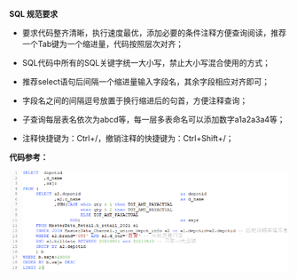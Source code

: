 **SQL 规范要求**

+ 要求代码整齐清晰，执行速度最优，添加必要的条件注释方便查询阅读，推荐一个Tab键为一个缩进量，代码按照层次对齐；

+ SQL代码中所有的SQL关键字统一大小写，禁止大小写混合使用的方式；

+ 推荐select语句后间隔一个缩进量输入字段名，其余字段相应对齐即可；

+ 字段名之间的间隔逗号放置于换行缩进后的句首，方便注释查询；

+ 子查询每层表名依次为abcd等，每一层多表命名可以添加数字a1a2a3a4等；

+ 注释快捷键为：Ctrl+/，撤销注释的快捷键为：Ctrl+Shift+/；

**代码参考：**

![image-20210923155229323](https://github.com/xuyang-blog/Picture/blob/main/20210923SQL%E6%A0%BC%E5%BC%8F%E5%AE%9E%E4%BE%8B%E5%9B%BE.png)

